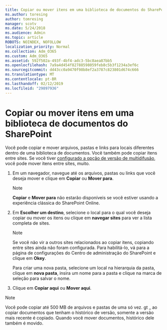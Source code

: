 ```yaml
---
title: Copiar ou mover itens em uma biblioteca de documentos do SharePoint
ms.author: toresing
author: tomresing
manager: scotv
ms.date: 5/24/2018
ms.audience: Admin
ms.topic: article
ROBOTS: NOINDEX, NOFOLLOW
localization_priority: Normal
ms.collection: Adm_O365
ms.custom: Adm_O365
ms.assetid: 592f502a-493f-4bf4-adc3-5bc8aea87bb5
ms.openlocfilehash: 7a9a4d454f82788598059feb8c5b3f1234a3ef6c
ms.sourcegitcommit: dd43cc0a9470f98b8ef2a3787c823801d674c666
ms.translationtype: MT
ms.contentlocale: pt-BR
ms.lasthandoff: 02/12/2019
ms.locfileid: "29897936"
---
```

# <a name="copy-or-move-items-in-a-sharepoint-document-library"></a>Copiar ou mover itens em uma biblioteca de documentos do SharePoint

Você pode copiar e mover arquivos, pastas e links para locais diferentes dentro de uma biblioteca de documentos. Você também pode copiar itens entre sites. Se você tiver [configurado a opção de versão de multidifusão](https://go.microsoft.com/fwlink/?linkid=622980), você pode mover itens entre sites, muito.
  
1. Em um navegador, navegue até os arquivos, pastas ou links que você deseja mover e clique em **Copiar** ou **Mover para**.
    
    > [!NOTE]
    > **Copiar** e **Mover para** não estarão disponíveis se você estiver usando a experiência clássica do SharePoint Online. 
  
2. Em **Escolher um destino**, selecione o local para o qual você deseja copiar ou mover os itens ou clique em **navegar sites** para ver a lista completa de sites. 
    
    > [!NOTE]
    > Se você não vir a outros sites relacionados ao copiar itens, copiando entre sites ainda não foram configurada. Para habilitá-lo, vá para a página de configurações do Centro de administração do SharePoint e clique em **Okey**. 
  
    Para criar uma nova pasta, selecione um local na hierarquia da pasta, clique em **nova pasta**, insira um nome para a pasta e clique na marca de seleção para salvar o nome.
    
3. Clique em **Copiar aqui** ou **Mover aqui**.
    
> [!NOTE]
>  Você pode copiar até 500 MB de arquivos e pastas de uma só vez. gt _ ao copiar documentos que tenham o histórico de versão, somente a versão mais recente é copiado. Quando você mover documentos, histórico dele também é movido. 
  

